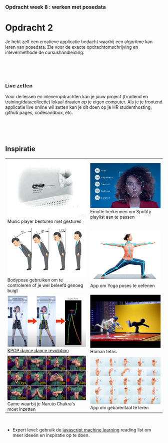 ### Opdracht week 8 : werken met posedata

# Opdracht 2

Je hebt zelf een creatieve applicatie bedacht waarbij een algoritme kan leren van posedata. Zie voor de exacte opdrachtomschrijving en inlevermethode de cursushandleiding.

<br><br><br>

### Live zetten

Voor de lessen en inleveropdrachten kan je jouw project (frontend en training/datacollectie) lokaal draaien op je eigen computer. Als je je frontend applicatie live online wil zetten kan je dit doen op je HR studenthosting, github pages, codesandbox, etc.

<br><br><br>

## Inspiratie

|  |  |
|--|--|
| <img src="./images/audiobutton.gif" width="400"><br>Music player besturen met gestures |<img src="./images/emotion.png" width="400"><br>Emotie herkennen om Spotify playlist aan te passen | 
| <img src="./images/politeness.png" width="400"><br>Bodypose gebruiken om te controleren of je wel beleefd genoeg buigt |<img src="./images/yoga.png" width="400"><br>App om Yoga poses te oefenen | 
| <img src="./images/kpopdance.png" width="400"><br>[KPOP dance dance revolution](https://www.youtube.com/watch?v=X-mX5PhYYRQ) |<img src="./images/humantetris.jpg" width="400"><br>Human tetris | 
| <img src="./images/naruto.png" width="400"><br>Game waarbij je Naruto Chakra's moet inzetten |<img src="./images/signs.webp" width="400"><br>App om gebarentaal te leren | 

<br>

- Expert level: gebruik de [javascript machine learning](https://github.com/HR-CMGT/Javascript-Machine-Learning) reading list om meer ideeën en inspiratie op te doen.




